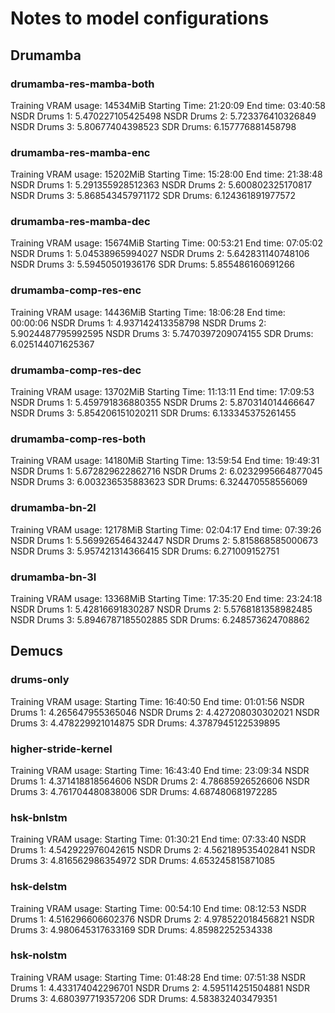 # Notes to model configurations

## Drumamba

### drumamba-res-mamba-both
Training VRAM usage: 14534MiB
Starting Time: 21:20:09
End time: 03:40:58
NSDR Drums 1: 5.470227105425498
NSDR Drums 2: 5.723376410326849
NSDR Drums 3: 5.80677404398523
SDR Drums: 6.157776881458798

### drumamba-res-mamba-enc
Training VRAM usage: 15202MiB
Starting Time: 15:28:00
End time: 21:38:48
NSDR Drums 1: 5.291355928512363
NSDR Drums 2: 5.600802325170817
NSDR Drums 3: 5.868543457971172
SDR Drums: 6.124361891977572

### drumamba-res-mamba-dec
Training VRAM usage: 15674MiB
Starting Time: 00:53:21
End time: 07:05:02
NSDR Drums 1: 5.04538965994027
NSDR Drums 2: 5.642831140748106
NSDR Drums 3: 5.59450501936176
SDR Drums: 5.855486160691266

### drumamba-comp-res-enc
Training VRAM usage: 14436MiB
Starting Time: 18:06:28
End time: 00:00:06
NSDR Drums 1: 4.937142413358798
NSDR Drums 2: 5.9024487795992595
NSDR Drums 3: 5.7470397209074155
SDR Drums: 6.025144071625367

### drumamba-comp-res-dec
Training VRAM usage: 13702MiB
Starting Time: 11:13:11
End time: 17:09:53
NSDR Drums 1: 5.459791836880355
NSDR Drums 2: 5.870314014466647
NSDR Drums 3: 5.854206151020211
SDR Drums: 6.133345375261455

### drumamba-comp-res-both
Training VRAM usage: 14180MiB
Starting Time: 13:59:54
End time: 19:49:31
NSDR Drums 1: 5.672829622862716
NSDR Drums 2: 6.0232995664877045
NSDR Drums 3: 6.003236535883623
SDR Drums: 6.324470558556069

### drumamba-bn-2l
Training VRAM usage: 12178MiB
Starting Time: 02:04:17
End time: 07:39:26
NSDR Drums 1: 5.569926546432447
NSDR Drums 2: 5.815868585000673
NSDR Drums 3: 5.957421314366415
SDR Drums: 6.271009152751

### drumamba-bn-3l
Training VRAM usage: 13368MiB
Starting Time: 17:35:20
End time: 23:24:18
NSDR Drums 1: 5.42816691830287
NSDR Drums 2: 5.5768181358982485
NSDR Drums 3: 5.8946787185502885
SDR Drums: 6.248573624708862

## Demucs

### drums-only
Training VRAM usage: 
Starting Time: 16:40:50
End time: 01:01:56
NSDR Drums 1: 4.265647955365046
NSDR Drums 2: 4.427208030302021
NSDR Drums 3: 4.478229921014875
SDR Drums: 4.3787945122539895

### higher-stride-kernel
Training VRAM usage: 
Starting Time: 16:43:40
End time: 23:09:34
NSDR Drums 1: 4.371418818564606
NSDR Drums 2: 4.78685926526606
NSDR Drums 3: 4.761704480838006
SDR Drums: 4.687480681972285

### hsk-bnlstm
Training VRAM usage: 
Starting Time: 01:30:21
End time: 07:33:40
NSDR Drums 1: 4.542922976042615
NSDR Drums 2: 4.562189535402841
NSDR Drums 3: 4.816562986354972
SDR Drums: 4.653245815871085

### hsk-delstm
Training VRAM usage: 
Starting Time: 00:54:10
End time: 08:12:53
NSDR Drums 1: 4.516296606602376
NSDR Drums 2: 4.978522018456821
NSDR Drums 3: 4.980645317633169
SDR Drums: 4.85982252534338

### hsk-nolstm
Training VRAM usage: 
Starting Time: 01:48:28
End time: 07:51:38
NSDR Drums 1: 4.433174042296701
NSDR Drums 2: 4.595114251504881
NSDR Drums 3: 4.680397719357206
SDR Drums: 4.583832403479351